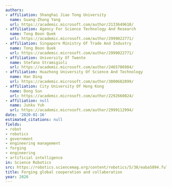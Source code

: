 ```yaml
---
authors:
- affiliation: Shanghai Jiao Tong University
  name: Guang-Zhong Yang
  url: https://academic.microsoft.com/author/2133649610/
- affiliation: Agency For Science Technology And Research
  name: Tong Boon Quek
  url: https://academic.microsoft.com/author/2999022771/
- affiliation: Singapore Ministry Of Trade And Industry
  name: Tong Boon Quek
  url: https://academic.microsoft.com/author/2999022771/
- affiliation: University Of Twente
  name: Stefano Stramigioli
  url: https://academic.microsoft.com/author/2465786984/
- affiliation: Huazhong University Of Science And Technology
  name: Han Ding
  url: https://academic.microsoft.com/author/3000682899/
- affiliation: City University Of Hong Kong
  name: Dong Sun
  url: https://academic.microsoft.com/author/2292660824/
- affiliation: null
  name: Junku Yuh
  url: https://academic.microsoft.com/author/2999112994/
date: '2020-01-16'
estimated_citations: null
fields:
- robot
- robotics
- government
- engineering management
- forging
- engineering
- artificial intelligence
in: Science Robotics
src: https://robotics.sciencemag.org/content/robotics/5/38/eaba5894.full.pdf
title: Forging global cooperation and collaboration
year: 2020
---
```

